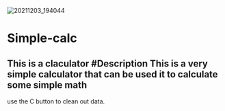 ![20211203_194044](https://user-images.githubusercontent.com/84484398/144640612-8910f36b-e49d-44d7-aa4f-2ce09365c782.png)


# Simple-calc
This is a claculator 
#Description
This is a very simple calculator that can be used it to calculate some simple math
-------------
use the C button to clean out data.
